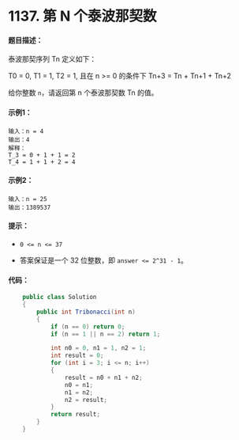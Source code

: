 # 1137. 第 N 个泰波那契数

#### 题目描述：

泰波那契序列 Tn 定义如下： 

T0 = 0, T1 = 1, T2 = 1, 且在 n >= 0 的条件下 Tn+3 = Tn + Tn+1 + Tn+2

给你整数 `n`，请返回第 n 个泰波那契数 Tn 的值。

#### 示例1：

```
输入：n = 4
输出：4
解释：
T_3 = 0 + 1 + 1 = 2
T_4 = 1 + 1 + 2 = 4
```

#### 示例2：

```
输入：n = 25
输出：1389537
```

#### 提示：

- `0 <= n <= 37`

- 答案保证是一个 32 位整数，即 `answer <= 2^31 - 1`。

#### 代码：

```c#
    public class Solution
    {
        public int Tribonacci(int n)
        {
            if (n == 0) return 0;
            if (n == 1 || n == 2) return 1;

            int n0 = 0, n1 = 1, n2 = 1;
            int result = 0;
            for (int i = 3; i <= n; i++)
            {
                result = n0 + n1 + n2;
                n0 = n1;
                n1 = n2;
                n2 = result;
            }
            return result;
        }
    }
```

